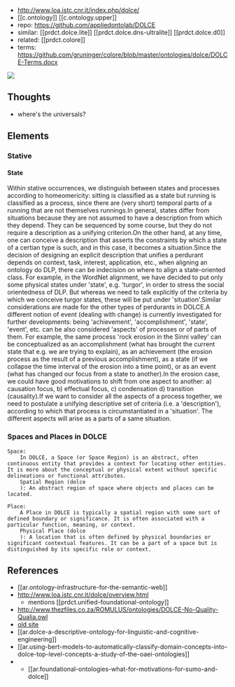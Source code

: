 
- http://www.loa.istc.cnr.it/index.php/dolce/
- [[c.ontology]] [[c.ontology.upper]]
- repo: https://github.com/appliedontolab/DOLCE
- similar: [[prdct.dolce.lite]] [[prdct.dolce.dns-ultralite]]  [[prdct.dolce.d0]]
- related: [[prdct.colore]]
- terms: https://github.com/gruninger/colore/blob/master/ontologies/dolce/DOLCE-Terms.docx

![](/assets/images/2024-07-05-21-58-59.png)

## Thoughts

- where's the universals?

## Elements

### Stative

#### State

Within stative occurrences, we distinguish between  states and processes according to homeomericity: sitting is classified as a state  but running is classified as a process, since there are (very short) temporal parts  of a running that are not themselves runnings.In general, states differ from situations because they are not assumed to have a description from which they depend. They can be sequenced by some course, but they do not require a description as a unifying criterion.On the other hand, at any time, one can conceive a description that asserts the constraints by which a state of a certian type is such, and in this case, it becomes a situation.Since the decision of designing an explicit description that unifies a perdurant depends on context, task, interest, application, etc., when aligning an ontology do DLP, there can be indecision on where to align a state-oriented class. For example, in the WordNet alignment, we have decided to put only some physical states under 'state', e.g. 'turgor', in order to stress the social orientedness of DLP. But whereas we need to talk explicitly of the criteria by which we conceive turgor states, these will be put under 'situation'.Similar considerations are made for the other types of perdurants in DOLCE.A different notion of event (dealing with change) is currently investigated for further developments: being 'achievement', 'accomplishment', 'state', 'event', etc. can be also considered 'aspects' of processes or of parts of them. For example, the same process 'rock erosion in the Sinni valley' can be conceptualized as an accomplishment (what has brought the current state that e.g. we are trying to explain), as an achievement (the erosion process as the result of a previous accomplishment), as a state (if we collapse the time interval of the erosion into a time point), or as an event (what has changed our focus from a state to another).In the erosion case, we could have good motivations to shift from one aspect to another: a) causation focus, b) effectual focus, c) condensation d) transition (causality).If we want to consider all the aspects of a process together, we need to postulate a unifying descriptive set of criteria (i.e. a 'description'), according to which that process is circumstantiated in a 'situation'. The different aspects will arise as a parts of a same situation.

### Spaces and Places in DOLCE

    Space:
        In DOLCE, a Space (or Space Region) is an abstract, often continuous entity that provides a context for locating other entities. It is more about the conceptual or physical extent without specific delineations or functional attributes.
        Spatial Region (dolce
        ): An abstract region of space where objects and places can be located.

    Place:
        A Place in DOLCE is typically a spatial region with some sort of defined boundary or significance. It is often associated with a particular function, meaning, or context.
        Physical Place (dolce
        ): A location that is often defined by physical boundaries or significant contextual features. It can be a part of a space but is distinguished by its specific role or context.

## References

- [[ar.ontology-infrastructure-for-the-semantic-web]]
- http://www.loa.istc.cnr.it/dolce/overview.html
    - mentions [[prdct.unified-foundational-ontology]]
- http://www.thezfiles.co.za/ROMULUS/ontologies/DOLCE-No-Quality-Qualia.owl
- [old site](http://www.loa.istc.cnr.it/old/Files/dolce.html)
- [[ar.dolce-a-descriptive-ontology-for-linguistic-and-cognitive-engineering]]
- [[ar.using-bert-models-to-automatically-classify-domain-concepts-into-dolce-top-level-concepts-a-study-of-the-oaei-ontologies]]
- - [[ar.foundational-ontologies-what-for-motivations-for-sumo-and-dolce]]